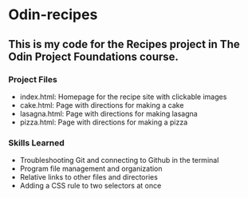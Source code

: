 # Odin-recipes

## This is my code for the Recipes project in The Odin Project Foundations course.

### Project Files
- index.html: Homepage for the recipe site with clickable images
- cake.html: Page with directions for making a cake
- lasagna.html: Page with directions for making lasagna
- pizza.html: Page with directions for making a pizza

### Skills Learned
- Troubleshooting Git and connecting to Github in the terminal
- Program file management and organization
- Relative links to other files and directories
- Adding a CSS rule to two selectors at once
